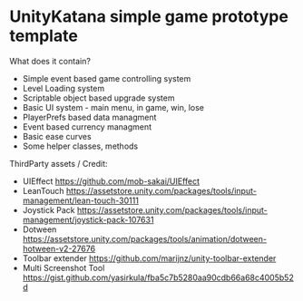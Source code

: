# UnityKatana simple game prototype template

What does it contain?
  - Simple event based game controlling system
  - Level Loading system
  - Scriptable object based upgrade system
  - Basic UI system - main menu, in game, win, lose
  - PlayerPrefs based data managment
  - Event based currency managment
  - Basic ease curves
  - Some helper classes, methods

ThirdParty assets / Credit:

- UIEffect https://github.com/mob-sakai/UIEffect
- LeanTouch https://assetstore.unity.com/packages/tools/input-management/lean-touch-30111
- Joystick Pack https://assetstore.unity.com/packages/tools/input-management/joystick-pack-107631
- Dotween https://assetstore.unity.com/packages/tools/animation/dotween-hotween-v2-27676
- Toolbar extender https://github.com/marijnz/unity-toolbar-extender
- Multi Screenshot Tool https://gist.github.com/yasirkula/fba5c7b5280aa90cdb66a68c4005b52d
